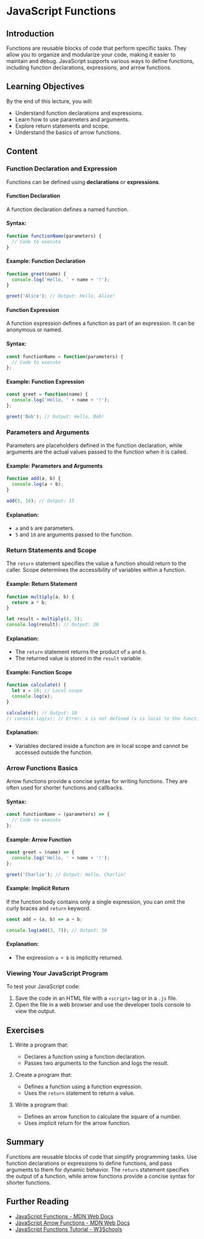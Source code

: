 # JavaScript Functions

## Introduction
Functions are reusable blocks of code that perform specific tasks. They allow you to organize and modularize your code, making it easier to maintain and debug. JavaScript supports various ways to define functions, including function declarations, expressions, and arrow functions.

## Learning Objectives
By the end of this lecture, you will:
- Understand function declarations and expressions.
- Learn how to use parameters and arguments.
- Explore return statements and scope.
- Understand the basics of arrow functions.

## Content

### Function Declaration and Expression
Functions can be defined using **declarations** or **expressions**.

#### Function Declaration
A function declaration defines a named function.

#### Syntax:
```javascript
function functionName(parameters) {
  // Code to execute
}
```

#### Example: Function Declaration
```javascript
function greet(name) {
  console.log('Hello, ' + name + '!');
}

greet('Alice'); // Output: Hello, Alice!
```

#### Function Expression
A function expression defines a function as part of an expression. It can be anonymous or named.

#### Syntax:
```javascript
const functionName = function(parameters) {
  // Code to execute
};
```

#### Example: Function Expression
```javascript
const greet = function(name) {
  console.log('Hello, ' + name + '!');
};

greet('Bob'); // Output: Hello, Bob!
```

### Parameters and Arguments
Parameters are placeholders defined in the function declaration, while arguments are the actual values passed to the function when it is called.

#### Example: Parameters and Arguments
```javascript
function add(a, b) {
  console.log(a + b);
}

add(5, 10); // Output: 15
```

#### Explanation:
- `a` and `b` are parameters.
- `5` and `10` are arguments passed to the function.

### Return Statements and Scope
The `return` statement specifies the value a function should return to the caller. Scope determines the accessibility of variables within a function.

#### Example: Return Statement
```javascript
function multiply(a, b) {
  return a * b;
}

let result = multiply(4, 5);
console.log(result); // Output: 20
```

#### Explanation:
- The `return` statement returns the product of `a` and `b`.
- The returned value is stored in the `result` variable.

#### Example: Function Scope
```javascript
function calculate() {
  let x = 10; // Local scope
  console.log(x);
}

calculate(); // Output: 10
// console.log(x); // Error: x is not defined (x is local to the function)
```

#### Explanation:
- Variables declared inside a function are in local scope and cannot be accessed outside the function.

### Arrow Functions Basics
Arrow functions provide a concise syntax for writing functions. They are often used for shorter functions and callbacks.

#### Syntax:
```javascript
const functionName = (parameters) => {
  // Code to execute
};
```

#### Example: Arrow Function
```javascript
const greet = (name) => {
  console.log('Hello, ' + name + '!');
};

greet('Charlie'); // Output: Hello, Charlie!
```

#### Example: Implicit Return
If the function body contains only a single expression, you can omit the curly braces and `return` keyword.

```javascript
const add = (a, b) => a + b;

console.log(add(3, 7)); // Output: 10
```

#### Explanation:
- The expression `a + b` is implicitly returned.

### Viewing Your JavaScript Program
To test your JavaScript code:
1. Save the code in an HTML file with a `<script>` tag or in a `.js` file.
2. Open the file in a web browser and use the developer tools console to view the output.

## Exercises
1. Write a program that:
   - Declares a function using a function declaration.
   - Passes two arguments to the function and logs the result.

2. Create a program that:
   - Defines a function using a function expression.
   - Uses the `return` statement to return a value.

3. Write a program that:
   - Defines an arrow function to calculate the square of a number.
   - Uses implicit return for the arrow function.

## Summary
Functions are reusable blocks of code that simplify programming tasks. Use function declarations or expressions to define functions, and pass arguments to them for dynamic behavior. The `return` statement specifies the output of a function, while arrow functions provide a concise syntax for shorter functions.

## Further Reading
- [JavaScript Functions - MDN Web Docs](https://developer.mozilla.org/en-US/docs/Web/JavaScript/Guide/Functions)
- [JavaScript Arrow Functions - MDN Web Docs](https://developer.mozilla.org/en-US/docs/Web/JavaScript/Reference/Functions/Arrow_functions)
- [JavaScript Functions Tutorial - W3Schools](https://www.w3schools.com/js/js_functions.asp)
